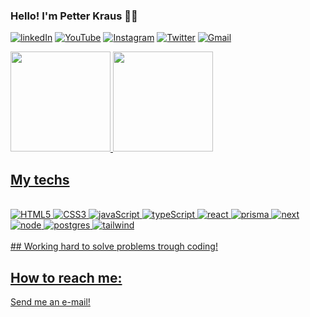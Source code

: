
### Hello! I'm Petter Kraus 🖖🏼

[![linkedIn](https://img.shields.io/badge/LinkedIn-0077B5?style=for-the-badge&logo=linkedin&logoColor=white)](https://www.linkedin.com/in/petterkg/)
[![YouTube](https://img.shields.io/badge/YouTube-FF0000?style=for-the-badge&logo=youtube&logoColor=white)](https://www.youtube.com/c/PetterKraus)
[![Instagram](https://img.shields.io/badge/Instagram-E4405F?style=for-the-badge&logo=instagram&logoColor=white)](https://www.instagram.com/petterKraus)
[![Twitter](https://img.shields.io/badge/Twitter-1DA1F2?style=for-the-badge&logo=twitter&logoColor=white)](https://www.twitter.com/petterkg)
[![Gmail](https://img.shields.io/badge/Gmail-D14836?style=for-the-badge&logo=gmail&logoColor=white)](mailto:petterkraus@gmail.com?Subject=Contact%20from%20GitHub)

<div align="left">
  <a href="https://github.com/irvinctba">
  <img height="160em" src="https://github-readme-stats.vercel.app/api?username=petterkraus&show_icons=true&theme=dracula&include_all_commits=true&count_private=true"/>
  <img height="160em" src="https://github-readme-stats.vercel.app/api/top-langs/?username=petterkraus&layout=compact&langs_count=7&theme=dracula"/>
</div>

## My techs

<div style="display: inline_block">
    <br />
    <img src='https://img.shields.io/badge/HTML5-E34F26?style=for-the-badge&logo=html5&logoColor=white' alt='HTML5'>
    <img src='https://img.shields.io/badge/CSS3-1572B6?style=for-the-badge&logo=css3&logoColor=white' alt='CSS3'>
    <img src='https://img.shields.io/badge/JavaScript-323330?style=for-the-badge&logo=javascript&logoColor=F7DF1E' alt='javaScript'>
    <img src='https://img.shields.io/badge/TypeScript-007ACC?style=for-the-badge&logo=typescript&logoColor=white' alt='typeScript'>
    <img src='https://img.shields.io/badge/React-20232A?style=for-the-badge&logo=react&logoColor=61DAFB' alt='react'>
    <img src='https://img.shields.io/badge/Prisma-3982CE?style=for-the-badge&logo=Prisma&logoColor=white' alt='prisma'>
    <img src='https://img.shields.io/badge/Next-black?style=for-the-badge&logo=next.js&logoColor=white' alt='next'>
    <img src='https://img.shields.io/badge/Node.js-43853D?style=for-the-badge&logo=node.js&logoColor=white' alt='node'>
    <img src='https://img.shields.io/badge/PostgreSQL-316192?style=for-the-badge&logo=postgresql&logoColor=white' alt='postgres'>
    <img src='https://img.shields.io/badge/Tailwind_CSS-38B2AC?style=for-the-badge&logo=tailwind-css&logoColor=white' alt='tailwind'>
</div>
<br/>
##
Working hard to solve problems trough coding!
<br />
 
## How to reach me:

<a href='mailto:petterkraus@gmail.com?Subject=Contact%20from%20GitHub'>Send me an e-mail!</a>


<!--
**petterkraus/petterkraus** is a ✨ _special_ ✨ repository because its `README.md` (this file) appears on your GitHub profile.

Here are some ideas to get you started:

- 🔭 I’m currently working on ...
- 🌱 I’m currently learning ...
- 👯 I’m looking to collaborate on ...
- 🤔 I’m looking for help with ...
- 💬 Ask me about ...
- 📫 How to reach me: ...
- 😄 Pronouns: ...
- ⚡ Fun fact: ...
-->

